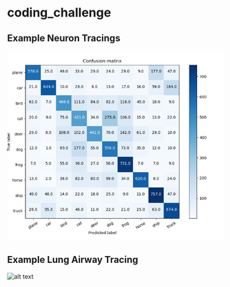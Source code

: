 # coding_challenge

## Example Neuron Tracings

![alt text](results/confusion_matrix.png "neuron showcase")

## Example Lung Airway Tracing

![alt text](meta/rivulet2_airway.png "airway showcase")
